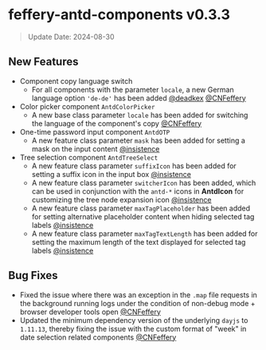 # feffery-antd-components v0.3.3

> Update Date: 2024-08-30

## New Features

- Component copy language switch
  - For all components with the parameter `locale`, a new German language option `'de-de'` has been added [@deadkex](https://github.com/deadkex)  [@CNFeffery](https://github.com/CNFeffery)
- Color picker component `AntdColorPicker`
  - A new base class parameter `locale` has been added for switching the language of the component's copy [@CNFeffery](https://github.com/CNFeffery)
- One-time password input component `AntdOTP`
  - A new feature class parameter `mask` has been added for setting a mask on the input content [@insistence](https://github.com/insistence)
- Tree selection component `AntdTreeSelect`
  - A new feature class parameter `suffixIcon` has been added for setting a suffix icon in the input box [@insistence](https://github.com/insistence)
  - A new feature class parameter `switcherIcon` has been added, which can be used in conjunction with the `antd-*` icons in **AntdIcon** for customizing the tree node expansion icon [@insistence](https://github.com/insistence)
  - A new feature class parameter `maxTagPlaceholder` has been added for setting alternative placeholder content when hiding selected tag labels [@insistence](https://github.com/insistence)
  - A new feature class parameter `maxTagTextLength` has been added for setting the maximum length of the text displayed for selected tag labels [@insistence](https://github.com/insistence)

## Bug Fixes

- Fixed the issue where there was an exception in the `.map` file requests in the background running logs under the condition of non-debug mode + browser developer tools open [@CNFeffery](https://github.com/CNFeffery)
- Updated the minimum dependency version of the underlying `dayjs` to `1.11.13`, thereby fixing the issue with the custom format of "week" in date selection related components [@CNFeffery](https://github.com/CNFeffery)
